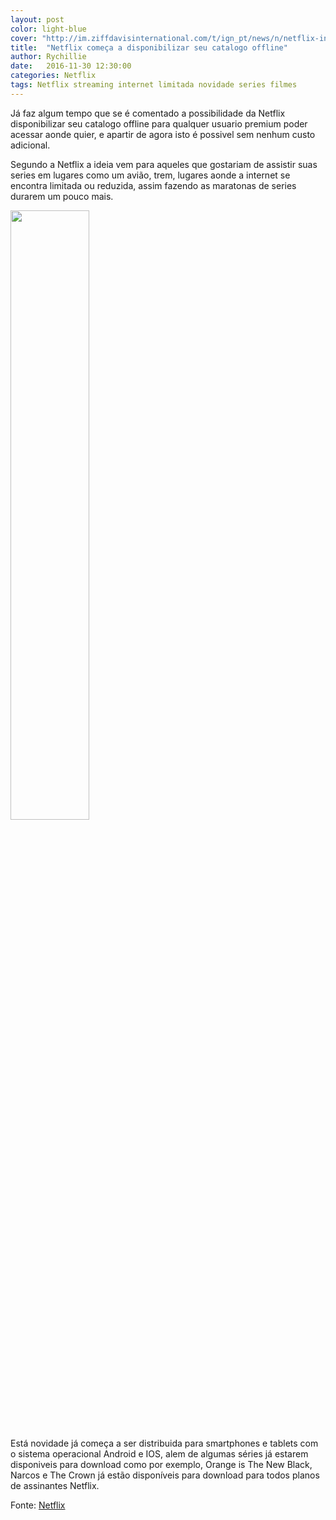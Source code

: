 ```yaml
---
layout: post
color: light-blue
cover: "http://im.ziffdavisinternational.com/t/ign_pt/news/n/netflix-in/netflix-intends-to-stop-subscribers-using-internat_6m37.1920.jpg"
title:  "Netflix começa a disponibilizar seu catalogo offline"
author: Rychillie
date:   2016-11-30 12:30:00
categories: Netflix
tags: Netflix streaming internet limitada novidade series filmes
---
```

Já faz algum tempo que se é comentado a possibilidade da Netflix disponibilizar seu catalogo offline para qualquer usuario premium poder acessar aonde quier, e apartir de agora isto é possivel sem nenhum custo adicional.

Segundo a Netflix a ideia vem para aqueles que gostariam de assistir suas series em lugares como um avião, trem, lugares aonde a internet se encontra limitada ou reduzida, assim fazendo as maratonas de series durarem um pouco mais.

<img src="https://lh4.googleusercontent.com/4wblNmLGIdZ3n2nzeoaOvimKa_BaeNNRL_gsm3lF5PA1SVV3gWurvLFLBm0SJdATEPhBhBdJnSnMl-7THmN0VtzYD7BAQ8t1_mjWN6XQ1e2zFA2KGexJDuqQ410m_JGf8ig1sRBW" align="middle" width="50%">

Está novidade já começa a ser distribuida para smartphones e tablets com o sistema operacional Android e IOS, alem de algumas séries já estarem disponiveis para download como por exemplo, Orange is The New Black, Narcos e The Crown já estão disponíveis para download para todos planos de assinantes Netflix.

Fonte: <a href="https://media.netflix.com/pt_br/company-blog/downloads-make-it-even-easier-to-watch-netflix-on-the-go">Netflix</a>

<script async src="//pagead2.googlesyndication.com/pagead/js/adsbygoogle.js"></script>
<!-- Final_texto_okgnow -->
<ins class="adsbygoogle"
     style="display:block"
     data-ad-client="ca-pub-7837358846130941"
     data-ad-slot="9265933715"
     data-ad-format="auto"></ins>
<script>
(adsbygoogle = window.adsbygoogle || []).push({});
</script>
